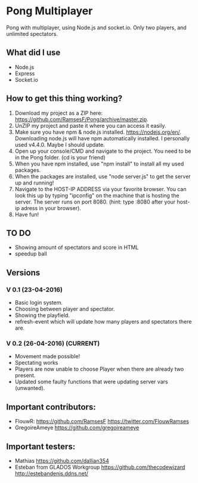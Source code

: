 # Pong Multiplayer
Pong with multiplayer, using Node.js and socket.io. Only two players, and unlimited spectators.

## What did I use
- Node.js
- Express
- Socket.io

## How to get this thing working?
1. Download my project as a ZIP here: https://github.com/RamsesF/Pong/archive/master.zip.
2. UnZIP my project and paste it where you can access it easily.
3. Make sure you have npm & node.js installed. https://nodejs.org/en/. Downloading node.js will have npm automatically installed. I personally used v4.4.0. Maybe I should update.
4. Open up your console/CMD and navigate to the project. You need to be in the Pong folder. (cd is your friend)
5. When you have npm installed, use "npm install" to install all my used packages.
6. When the packages are installed, use "node server.js" to get the server up and running!
7. Navigate to the HOST-IP ADDRESS via your favorite browser. You can look this up by typing "ipconfig" on the machine that is hosting the server. The server runs on port 8080. (hint: type :8080 after your host-ip adress in your browser).
8. Have fun!

## TO DO
- Showing amount of spectators and score in HTML
- speedup ball

## Versions
### V 0.1 (23-04-2016) 
- Basic login system.
- Choosing between player and spectator.
- Showing the playfield.
- refresh-event which will update how many players and spectators there are.
 
### V 0.2 (26-04-2016) (CURRENT)
- Movement made possible!
- Spectating works
- Players are now unable to choose Player when there are already two present.
- Updated some faulty functions that were updating server vars (unwanted).

## Important contributors:
- FlouwR: https://github.com/RamsesF https://twitter.com/FlouwRamses
- GregoireAmeye https://github.com/gregoireameye
 

## Important testers:
- Mathias https://github.com/dallian354
- Esteban from GLADOS Workgroup https://github.com/thecodewizard http://estebandenis.ddns.net/
